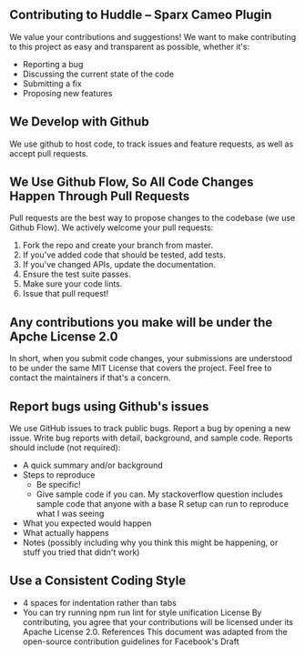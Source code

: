 ## Contributing to Huddle – Sparx Cameo Plugin
We value your contributions and suggestions! We want to make contributing to this project as easy and transparent as possible, whether it's:
-	Reporting a bug
-	Discussing the current state of the code
-	Submitting a fix
-	Proposing new features
## We Develop with Github
We use github to host code, to track issues and feature requests, as well as accept pull requests.
## We Use Github Flow, So All Code Changes Happen Through Pull Requests
Pull requests are the best way to propose changes to the codebase (we use Github Flow). We actively welcome your pull requests:
1.	Fork the repo and create your branch from master.
2.	If you've added code that should be tested, add tests.
3.	If you've changed APIs, update the documentation.
4.	Ensure the test suite passes.
5.	Make sure your code lints.
6.	Issue that pull request!
## Any contributions you make will be under the Apche License 2.0
In short, when you submit code changes, your submissions are understood to be under the same MIT License that covers the project. Feel free to contact the maintainers if that's a concern.
## Report bugs using Github's issues
We use GitHub issues to track public bugs. Report a bug by opening a new issue.
Write bug reports with detail, background, and sample code. Reports should include (not required):
-	A quick summary and/or background
-	Steps to reproduce
    -	Be specific!
    -	Give sample code if you can. My stackoverflow question includes sample code that anyone with a base R setup can run to reproduce what I was seeing
-	What you expected would happen
-	What actually happens
-	Notes (possibly including why you think this might be happening, or stuff you tried that didn't work)
## Use a Consistent Coding Style
-	4 spaces for indentation rather than tabs
-	You can try running npm run lint for style unification
License
By contributing, you agree that your contributions will be licensed under its Apache License 2.0.
References
This document was adapted from the open-source contribution guidelines for Facebook's Draft

